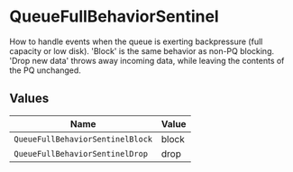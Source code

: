 # QueueFullBehaviorSentinel

How to handle events when the queue is exerting backpressure (full capacity or low disk). 'Block' is the same behavior as non-PQ blocking. 'Drop new data' throws away incoming data, while leaving the contents of the PQ unchanged.


## Values

| Name                             | Value                            |
| -------------------------------- | -------------------------------- |
| `QueueFullBehaviorSentinelBlock` | block                            |
| `QueueFullBehaviorSentinelDrop`  | drop                             |
